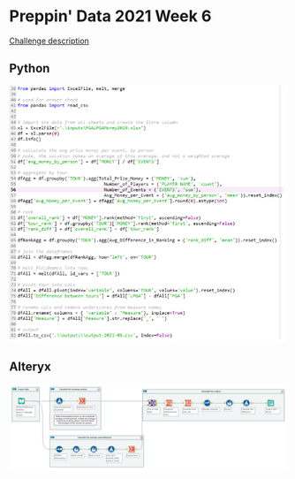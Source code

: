 # Preppin' Data 2021 Week 6

[Challenge description](https://preppindata.blogspot.com/2021/02/2021-week-6-comparing-prize-money-for.html)

## Python
<a href="preppin-data-2021-06.py">
<img src="img-python-code-2021-06.png?raw=true" alt="Python code">
</a>

## Alteryx
<a href="preppin-data-2021-06.yxzp">
<img src="img-alteryx-2021-06.png?raw=true" alt="Alteryx workflow">
</a>
